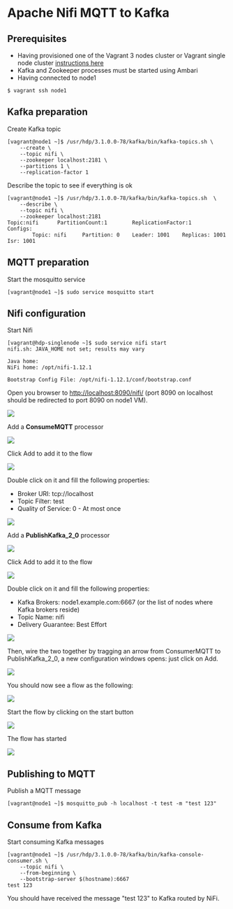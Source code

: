 # Apache Nifi MQTT to Kafka

## Prerequisites

- Having provisioned one of the Vagrant 3 nodes cluster or Vagrant single node cluster [instructions here](../02-Provision_the_environment/README.md) 
- Kafka and Zookeeper processes must be started using Ambari 
- Having connected to node1 

```
$ vagrant ssh node1
```

## Kafka preparation



Create Kafka topic

```console
[vagrant@node1 ~]$ /usr/hdp/3.1.0.0-78/kafka/bin/kafka-topics.sh \
    --create \
    --topic nifi \
    --zookeeper localhost:2181 \
    --partitions 1 \
    --replication-factor 1
```

Describe the topic to see if everything is ok

```console
[vagrant@node1 ~]$ /usr/hdp/3.1.0.0-78/kafka/bin/kafka-topics.sh  \
    --describe \
    --topic nifi \
    --zookeeper localhost:2181
Topic:nifi      PartitionCount:1        ReplicationFactor:1     Configs:
        Topic: nifi     Partition: 0    Leader: 1001    Replicas: 1001  Isr: 1001
```

## MQTT preparation

Start the mosquitto service

```console
[vagrant@node1 ~]$ sudo service mosquitto start
```

## Nifi configuration

Start Nifi

```console
[vagrant@hdp-singlenode ~]$ sudo service nifi start
nifi.sh: JAVA_HOME not set; results may vary

Java home: 
NiFi home: /opt/nifi-1.12.1

Bootstrap Config File: /opt/nifi-1.12.1/conf/bootstrap.conf
```

Open you browser to [http://localhost:8090/nifi/](http://localhost:8090/nifi/) (port 8090 on localhost should be redirected to port 8090 on node1 VM).

![](img/1.png)

Add a **ConsumeMQTT** processor

![](img/2.png)

Click Add to add it to the flow

![](img/3.png)

Double click on it and fill the following properties:

- Broker URI: tcp://localhost
- Topic Filter: test
- Quality of Service: 0 - At most once

![](img/4.png)

Add a **PublishKafka_2_0** processor

![](img/2.png)

Click Add to add it to the flow

![](img/4b.png)

Double click on it and fill the following properties:

- Kafka Brokers: node1.example.com:6667 (or the list of nodes where Kafka brokers reside)
- Topic Name: nifi
- Delivery Guarantee: Best Effort

![](img/5.png)


Then, wire the two together by tragging an arrow from ConsumerMQTT to PublishKafka_2_0, a new configuration windows opens: just click on Add.

![](img/6.png)

You should now see a flow as the following:

![](img/7.png)

Start the flow by clicking on the start button

![](img/8.png)

The flow has started

![](img/9.png)



## Publishing to MQTT

Publish a MQTT message 

```
[vagrant@node1 ~]$ mosquitto_pub -h localhost -t test -m "test 123"
```


## Consume from Kafka

Start consuming Kafka messages

```
[vagrant@node1 ~]$ /usr/hdp/3.1.0.0-78/kafka/bin/kafka-console-consumer.sh \
    --topic nifi \
    --from-beginning \
    --bootstrap-server $(hostname):6667
test 123
```

You should have received the message "test 123" to Kafka routed by NiFi. 